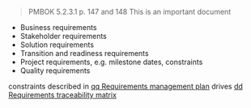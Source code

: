 > PMBOK 5.2.3.1 p. 147 and 148
> This is an important document

* Business requirements
* Stakeholder requirements
* Solution requirements
* Transition and readiness requirements
* Project requirements, e.g. milestone dates, constraints
* Quality requirements


constraints described in [qq Requirements management plan](../Project%20Management%20Plans/qq%20Requirements%20management%20plan.md)
drives [dd Requirements traceability matrix](../Project%20Documents/dd%20Requirements%20traceability%20matrix.md)


